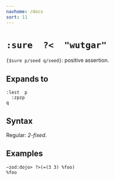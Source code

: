 ```yaml
---
navhome: /docs
sort: 11
---
```


# `:sure  ?<  "wutgar"`

`{$sure p/seed q/seed}`: positive assertion.

## Expands to

```
:lest  p
  :zpzp
q
```

## Syntax

Regular: *2-fixed*.

## Examples

```
~zod:dojo> ?>(=(3 3) %foo)
%foo
```

